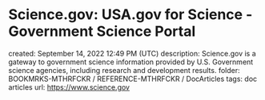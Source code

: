 # Science.gov: USA.gov for Science - Government Science Portal

created: September 14, 2022 12:49 PM (UTC)
description: Science.gov is a gateway to government science information provided by U.S. Government science agencies, including research and development results.
folder: BOOKMRKS-MTHRFCKR / REFERENCE-MTHRFCKR / DocArticles
tags: doc articles
url: https://www.science.gov